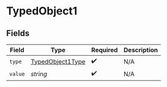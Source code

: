 # TypedObject1


## Fields

| Field                                                       | Type                                                        | Required                                                    | Description                                                 |
| ----------------------------------------------------------- | ----------------------------------------------------------- | ----------------------------------------------------------- | ----------------------------------------------------------- |
| `type`                                                      | [TypedObject1Type](../../models/shared/typedobject1type.md) | :heavy_check_mark:                                          | N/A                                                         |
| `value`                                                     | *string*                                                    | :heavy_check_mark:                                          | N/A                                                         |